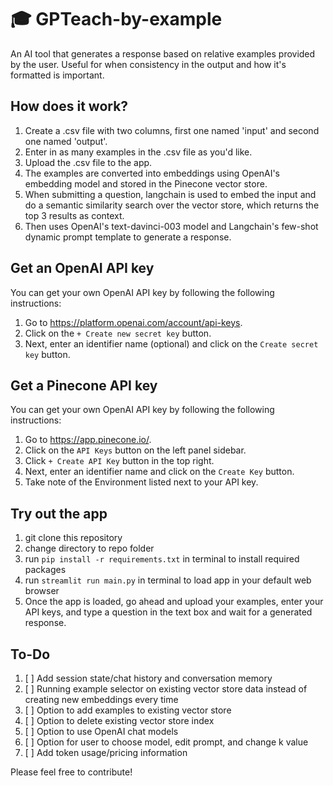 # 🎓 GPTeach-by-example

An AI tool that generates a response based on relative examples provided by the user. Useful for when consistency in the output and how it's formatted is important. 

## How does it work?

1. Create a .csv file with two columns, first one named 'input' and second one named 'output'.
2. Enter in as many examples in the .csv file as you'd like.
3. Upload the .csv file to the app.
4. The examples are converted into embeddings using OpenAI's embedding model and stored in the Pinecone vector store.
5. When submitting a question, langchain is used to embed the input and do a semantic similarity search over the vector store, which returns the top 3 results as context.
6. Then uses OpenAI's text-davinci-003 model and Langchain's few-shot dynamic prompt template to generate a response.

## Get an OpenAI API key

You can get your own OpenAI API key by following the following instructions:
1. Go to https://platform.openai.com/account/api-keys.
2. Click on the `+ Create new secret key` button.
3. Next, enter an identifier name (optional) and click on the `Create secret key` button.

## Get a Pinecone API key

You can get your own OpenAI API key by following the following instructions:
1. Go to https://app.pinecone.io/.
2. Click on the `API Keys` button on the left panel sidebar.
3. Click `+ Create API Key` button in the top right.
4. Next, enter an identifier name and click on the `Create Key` button.
5. Take note of the Environment listed next to your API key.

## Try out the app

1. git clone this repository
2. change directory to repo folder
3. run `pip install -r requirements.txt` in terminal to install required packages
4. run `streamlit run main.py` in terminal to load app in your default web browser
5. Once the app is loaded, go ahead and upload your examples, enter your API keys, and type a question in the text box and wait for a generated response.

## To-Do

1. [ ] Add session state/chat history and conversation memory
2. [ ] Running example selector on existing vector store data instead of creating new embeddings every time
3. [ ] Option to add examples to existing vector store
4. [ ] Option to delete existing vector store index
5. [ ] Option to use OpenAI chat models
6. [ ] Option for user to choose model, edit prompt, and change k value
7. [ ] Add token usage/pricing information

Please feel free to contribute!